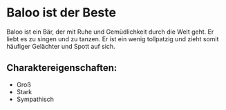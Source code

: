 # Baloo ist der Beste
Baloo ist ein Bär, der mit Ruhe und Gemüdlichkeit durch die Welt geht. Er liebt es zu singen und zu tanzen. Er ist ein wenig tollpatzig und zieht somit häufiger Gelächter und Spott auf sich.
## Charaktereigenschaften:
* Groß
* Stark
* Sympathisch
